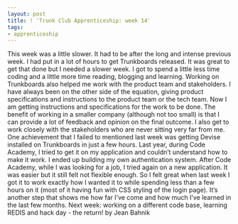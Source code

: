 ```yaml
---
layout: post
title: ! 'Trunk Club Apprenticeship: week 14'
tags:
- apprenticeship
---
```

This week was a little slower. It had to be after the long and intense previous week. I had put in a lot of hours to get Trunkboards released. It was great to get that done but I needed a slower week. I got to spend a little less time coding and a little more time reading, blogging and learning.
Working on Trunkboards also helped me work with the product team and stakeholders. I have always been on the other side of the equation, giving product specifications and instructions to the product team or the tech team. Now I am getting instructions and specifications for the work to be done. The benefit of working in a smaller company (although not too small) is that I can provide a lot of feedback and opinion on the final outcome. I also get to work closely with the stakeholders who are never sitting very far from me.
One achievement that I failed to mentioned last week was getting Devise installed on Trunkboards in just a few hours. Last year, during Code Academy, I tried to get it on my application and couldn’t understand how to make it work. I ended up building my own authentication system. After Code Academy, while I was looking for a job, I tried again on a new application. It was easier but it still felt not flexible enough. So I felt great when last week I got it to work exactly how I wanted it to while spending less than a few hours on it (most of it having fun with CSS styling of the login page). It’s another step that shows me how far I’ve come and how much I’ve learned in the last few months.
Next week: working on a different code base, learning REDIS and hack day - the return!
by Jean Bahnik
